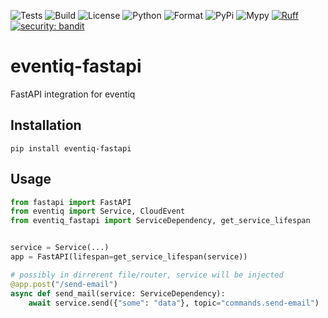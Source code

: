 ![Tests](https://github.com/asynq-io/eventiq-fastapi/workflows/Tests/badge.svg)
![Build](https://github.com/asynq-io/eventiq-fastapi/workflows/Publish/badge.svg)
![License](https://img.shields.io/github/license/asynq-io/eventiq-fastapi)
![Python](https://img.shields.io/pypi/pyversions/eventiq-fastapi)
![Format](https://img.shields.io/pypi/format/eventiq-fastapi)
![PyPi](https://img.shields.io/pypi/v/eventiq-fastapi)
![Mypy](https://img.shields.io/badge/mypy-checked-blue)
[![Ruff](https://img.shields.io/endpoint?url=https://raw.githubusercontent.com/charliermarsh/ruff/main/assets/badge/v1.json)](https://github.com/charliermarsh/ruff)
[![security: bandit](https://img.shields.io/badge/security-bandit-yellow.svg)](https://github.com/PyCQA/bandit)

# eventiq-fastapi

FastAPI integration for eventiq


## Installation

```shell
pip install eventiq-fastapi
```

## Usage

```python
from fastapi import FastAPI
from eventiq import Service, CloudEvent
from eventiq_fastapi import ServiceDependency, get_service_lifespan


service = Service(...)
app = FastAPI(lifespan=get_service_lifespan(service))

# possibly in dirrerent file/router, service will be injected
@app.post("/send-email")
async def send_mail(service: ServiceDependency):
    await service.send({"some": "data"}, topic="commands.send-email")
```
